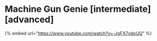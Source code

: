# Machine Gun Genie \[intermediate] \[advanced]

{% embed url="https://www.youtube.com/watch?v=-JgFX7vdoUQ" %}
